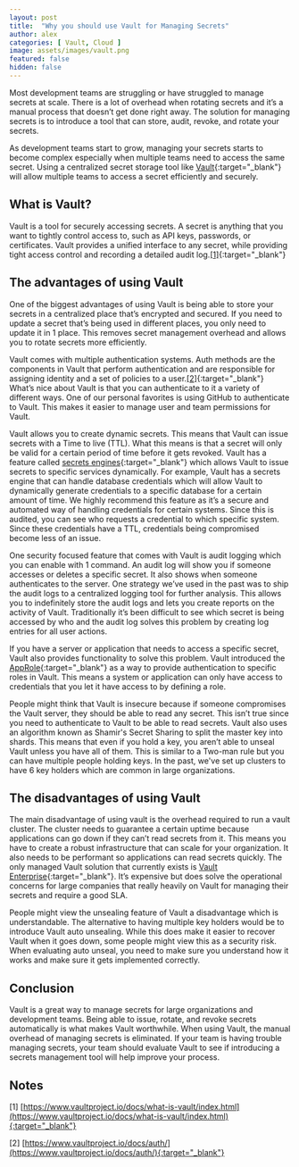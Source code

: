 ```yaml
---
layout: post
title:  "Why you should use Vault for Managing Secrets"
author: alex
categories: [ Vault, Cloud ]
image: assets/images/vault.png
featured: false
hidden: false
---
```


Most development teams are struggling or have struggled to manage secrets at scale. There is a lot of overhead when rotating secrets and it’s a manual process that doesn’t get done right away. The solution for managing secrets is to introduce a tool that can store, audit, revoke, and rotate your secrets.

As development teams start to grow, managing your secrets starts to become complex especially when multiple teams need to access the same secret. Using a centralized secret storage tool like [Vault](https://www.vaultproject.io/){:target="_blank"} will allow multiple teams to access a secret efficiently and securely.

## What is Vault?

Vault is a tool for securely accessing secrets. A secret is anything that you want to tightly control access to, such as API keys, passwords, or certificates. Vault provides a unified interface to any secret, while providing tight access control and recording a detailed audit log.[[1]](https://www.vaultproject.io/docs/what-is-vault/index.html){:target="_blank"}

## The advantages of using Vault

One of the biggest advantages of using Vault is being able to store your secrets in a centralized place that’s encrypted and secured. If you need to update a secret that’s being used in different places, you only need to update it in 1 place. This removes secret management overhead and allows you to rotate secrets more efficiently.

Vault comes with multiple authentication systems. Auth methods are the components in Vault that perform authentication and are responsible for assigning identity and a set of policies to a user.[[2]](https://www.vaultproject.io/docs/auth/){:target="_blank"} What’s nice about Vault is that you can authenticate to it a variety of different ways. One of our personal favorites is using GitHub to authenticate to Vault. This makes it easier to manage user and team permissions for Vault.

Vault allows you to create dynamic secrets. This means that Vault can issue secrets with a Time to live (TTL). What this means is that a secret will only be valid for a certain period of time before it gets revoked. Vault has a feature called [secrets engines](https://www.vaultproject.io/docs/secrets/){:target="_blank"} which allows Vault to issue secrets to specific services dynamically. For example, Vault has a secrets engine that can handle database credentials which will allow Vault to dynamically generate credentials to a specific database for a certain amount of time. We highly recommend this feature as it’s a secure and automated way of handling credentials for certain systems. Since this is audited, you can see who requests a credential to which specific system. Since these credentials have a TTL, credentials being compromised become less of an issue.

One security focused feature that comes with Vault is audit logging which you can enable with 1 command. An audit log will show you if someone accesses or deletes a specific secret. It also shows when someone authenticates to the server. One strategy we’ve used in the past was to ship the audit logs to a centralized logging tool for further analysis. This allows you to indefinitely store the audit logs and lets you create reports on the activity of Vault. Traditionally it’s been difficult to see which secret is being accessed by who and the audit log solves this problem by creating log entries for all user actions.

If you have a server or application that needs to access a specific secret, Vault also provides functionality to solve this problem. Vault introduced the [AppRole](https://www.vaultproject.io/docs/auth/approle.html){:target="_blank"} as a way to provide authentication to specific roles in Vault. This means a system or application can only have access to credentials that you let it have access to by defining a role. 

People might think that Vault is insecure because if someone compromises the Vault server, they should be able to read any secret. This isn’t true since you need to authenticate to Vault to be able to read secrets. Vault also uses an algorithm known as Shamir's Secret Sharing to split the master key into shards. This means that even if you hold a key, you aren’t able to unseal Vault unless you have all of them. This is similar to a Two-man rule but you can have multiple people holding keys. In the past, we've set up clusters to have 6 key holders which are common in large organizations.


## The disadvantages of using Vault

The main disadvantage of using vault is the overhead required to run a vault cluster. The cluster needs to guarantee a certain uptime because applications can go down if they can’t read secrets from it. This means you have to create a robust infrastructure that can scale for your organization. It also needs to be performant so applications can read secrets quickly. The only managed Vault solution that currently exists is [Vault Enterprise](https://www.hashicorp.com/products/vault/enterprise){:target="_blank"}. It’s expensive but does solve the operational concerns for large companies that really heavily on Vault for managing their secrets and require a good SLA.

People might view the unsealing feature of Vault a disadvantage which is understandable. The alternative to having multiple key holders would be to introduce Vault auto unsealing. While this does make it easier to recover Vault when it goes down, some people might view this as a security risk. When evaluating auto unseal, you need to make sure you understand how it works and make sure it gets implemented correctly.

## Conclusion

Vault is a great way to manage secrets for large organizations and development teams. Being able to issue, rotate, and revoke secrets automatically is what makes Vault worthwhile. When using Vault, the manual overhead of managing secrets is eliminated. If your team is having trouble managing secrets, your team should evaluate Vault to see if introducing a secrets management tool will help improve your process.

## Notes

[1] [https://www.vaultproject.io/docs/what-is-vault/index.html](https://www.vaultproject.io/docs/what-is-vault/index.html){:target="_blank"}

[2] [https://www.vaultproject.io/docs/auth/](https://www.vaultproject.io/docs/auth/){:target="_blank"}
